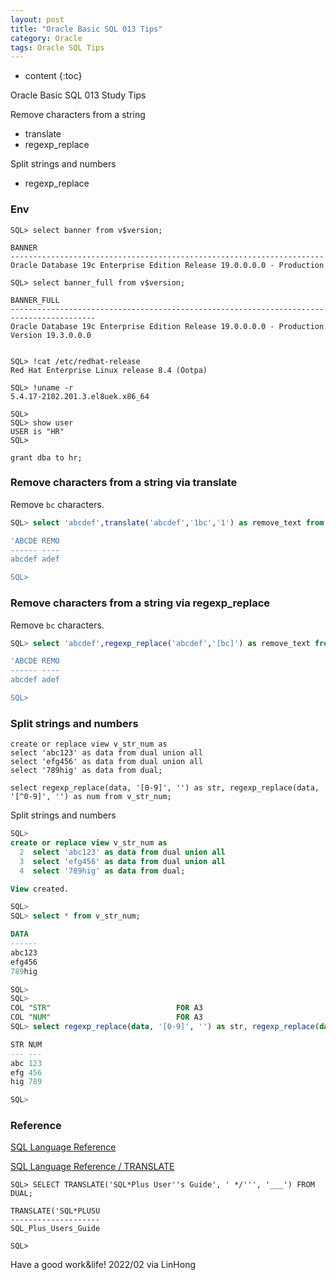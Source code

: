 ```yaml
---
layout: post
title: "Oracle Basic SQL 013 Tips"
category: Oracle
tags: Oracle SQL Tips
---
```


* content
{:toc}

Oracle Basic SQL 013 Study Tips

Remove characters from a string
- translate
- regexp_replace

Split strings and numbers
- regexp_replace





### Env

```
SQL> select banner from v$version;

BANNER
----------------------------------------------------------------------
Oracle Database 19c Enterprise Edition Release 19.0.0.0.0 - Production

SQL> select banner_full from v$version;

BANNER_FULL
-----------------------------------------------------------------------------------------
Oracle Database 19c Enterprise Edition Release 19.0.0.0.0 - Production
Version 19.3.0.0.0


SQL> !cat /etc/redhat-release
Red Hat Enterprise Linux release 8.4 (Ootpa)

SQL> !uname -r
5.4.17-2102.201.3.el8uek.x86_64

SQL>
SQL> show user
USER is "HR"
SQL>

grant dba to hr;

```


### Remove characters from a string via translate

Remove `bc` characters.

```sql
SQL> select 'abcdef',translate('abcdef','1bc','1') as remove_text from dual;

'ABCDE REMO
------ ----
abcdef adef

SQL>
```

### Remove characters from a string via regexp_replace

Remove `bc` characters.

```sql
SQL> select 'abcdef',regexp_replace('abcdef','[bc]') as remove_text from dual;

'ABCDE REMO
------ ----
abcdef adef

SQL>

```

### Split strings and numbers

```
create or replace view v_str_num as 
select 'abc123' as data from dual union all
select 'efg456' as data from dual union all
select '789hig' as data from dual;

select regexp_replace(data, '[0-9]', '') as str, regexp_replace(data, '[^0-9]', '') as num from v_str_num;
```

Split strings and numbers

```sql
SQL>
create or replace view v_str_num as
  2  select 'abc123' as data from dual union all
  3  select 'efg456' as data from dual union all
  4  select '789hig' as data from dual;

View created.

SQL>
SQL> select * from v_str_num;

DATA
------
abc123
efg456
789hig

SQL>
SQL> 
COL "STR"                            FOR A3
COL "NUM"                            FOR A3
SQL> select regexp_replace(data, '[0-9]', '') as str, regexp_replace(data, '[^0-9]', '') as num from v_str_num;

STR NUM
--- ---
abc 123
efg 456
hig 789

SQL>
```


### Reference

[SQL Language Reference](https://docs.oracle.com/en/database/oracle/oracle-database/21/sqlrf/index.html)

[SQL Language Reference / TRANSLATE](https://docs.oracle.com/en/database/oracle/oracle-database/21/sqlrf/TRANSLATE.html)

```
SQL> SELECT TRANSLATE('SQL*Plus User''s Guide', ' */''', '___') FROM DUAL;

TRANSLATE('SQL*PLUSU
--------------------
SQL_Plus_Users_Guide

SQL>
```

Have a good work&life! 2022/02 via LinHong

